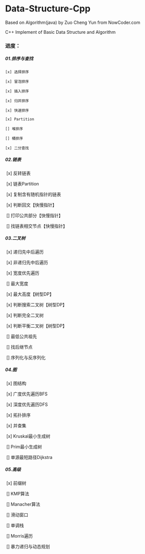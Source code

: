 # Data-Structure-Cpp
Based on Algorithm(java) by Zuo Cheng Yun from NowCoder.com

C++ Implement of Basic Data Structure and Algorithm



### 进度：

##### 01.排序与查找

	[x] 选择排序
	
	[x] 冒泡排序
	
	[x] 插入排序
	
	[x] 归并排序
	
	[x] 快速排序
	
	[x] Partition
	
	[] 堆排序
	
	[] 桶排序
	
	[x] 二分查找

##### 02.链表

​	 [x] 反转链表

​	 [x] 链表Partition

​	 [x] 复制含有随机指针的链表

​	 [x] 判断回文【快慢指针】

​	 [] 打印公共部分【快慢指针】

​	 [] 找链表相交节点【快慢指针】

##### 03.二叉树

​	 [x] 递归先中后遍历

​	 [x] 非递归先中后遍历

​	 [x] 宽度优先遍历

​	 [] 最大宽度

​	 [x] 最大高度【树型DP】

​	 [x] 判断搜索二叉树【树型DP】

​	 [x] 判断完全二叉树

​	 [x] 判断平衡二叉树【树型DP】

​	 [] 最低公共祖先

​	 [] 找后继节点

​	 [] 序列化与反序列化

##### 04.图

​	 [x] 图结构

​	 [x] 广度优先遍历BFS

​	 [x] 深度优先遍历DFS

​	 [x] 拓扑排序

​	 [x] 并查集

​	 [x] Kruskal最小生成树

​	 [] Prim最小生成树

​	 [] 单源最短路径Dijkstra

##### 05.高级

​	 [x] 前缀树

​	 [] KMP算法

​	 [] Manacher算法

​	 [] 滑动窗口

​	 [] 单调栈

​	 [] Morris遍历

​	 [] 暴力递归与动态规划